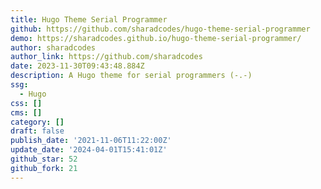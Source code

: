 ```yaml
---
title: Hugo Theme Serial Programmer
github: https://github.com/sharadcodes/hugo-theme-serial-programmer
demo: https://sharadcodes.github.io/hugo-theme-serial-programmer/
author: sharadcodes
author_link: https://github.com/sharadcodes
date: 2023-11-30T09:43:48.884Z
description: A Hugo theme for serial programmers (-.-)
ssg:
  - Hugo
css: []
cms: []
category: []
draft: false
publish_date: '2021-11-06T11:22:00Z'
update_date: '2024-04-01T15:41:01Z'
github_star: 52
github_fork: 21
---
```

